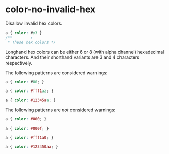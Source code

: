 # color-no-invalid-hex

Disallow invalid hex colors.

```css
a { color: #y3 }
/**        ↑
 * These hex colors */
```

Longhand hex colors can be either 6 or 8 (with alpha channel) hexadecimal characters. And their shorthand variants are 3 and 4 characters respectively.

The following patterns are considered warnings:

```css
a { color: #00; }
```

```css
a { color: #fff1az; }
```

```css
a { color: #12345aa; }
```

The following patterns are *not* considered warnings:


```css
a { color: #000; }
```

```css
a { color: #000f; }
```

```css
a { color: #fff1a0; }
```

```css
a { color: #123450aa; }
```
